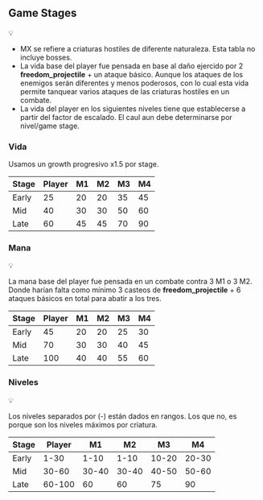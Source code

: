 ## Game Stages

<aside>
💡

- MX se refiere a criaturas hostiles de diferente naturaleza. Esta tabla no incluye bosses.
- La vida base del player fue pensada en base al daño ejercido por 2 **freedom_projectile** + un ataque básico. Aunque los ataques de los enemigos serán diferentes y menos poderosos, con lo cual esta vida permite tanquear varios ataques de las criaturas hostiles en un combate.
- La vida del player en los siguientes niveles tiene que establecerse a partir del factor de escalado. El caul aun debe determinarse por nivel/game stage.
</aside>

### Vida

Usamos un growth progresivo x1.5 por stage.

| Stage | Player | M1  | M2  | M3  | M4  |
| ----- | ------ | --- | --- | --- | --- |
| Early | 25     | 20  | 20  | 35  | 45  |
| Mid   | 40     | 30  | 30  | 50  | 60  |
| Late  | 60     | 45  | 45  | 70  | 90  |

### Mana

<aside>
💡

La mana base del player fue pensada en un combate contra 3 M1 o 3 M2. Donde harían falta como mínimo 3 casteos de **freedom_projectile** + 6 ataques básicos en total para abatir a los tres.

</aside>

| Stage | Player | M1  | M2  | M3  | M4  |
| ----- | ------ | --- | --- | --- | --- |
| Early | 45     | 20  | 20  | 25  | 30  |
| Mid   | 70     | 30  | 30  | 40  | 45  |
| Late  | 100    | 40  | 40  | 55  | 60  |

### Niveles

<aside>
💡

Los niveles separados por (-) están dados en rangos. Los que no, es porque son los niveles máximos por criatura.

</aside>

| Stage | Player | M1    | M2    | M3    | M4    |
| ----- | ------ | ----- | ----- | ----- | ----- |
| Early | 1-30   | 1-10  | 1-10  | 10-20 | 20-30 |
| Mid   | 30-60  | 30-40 | 30-40 | 40-50 | 50-60 |
| Late  | 60-100 | 60    | 60    | 75    | 90    |
